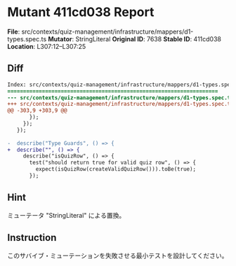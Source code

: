 # Mutant 411cd038 Report

**File**: src/contexts/quiz-management/infrastructure/mappers/d1-types.spec.ts
**Mutator**: StringLiteral
**Original ID**: 7638
**Stable ID**: 411cd038
**Location**: L307:12–L307:25

## Diff

```diff
Index: src/contexts/quiz-management/infrastructure/mappers/d1-types.spec.ts
===================================================================
--- src/contexts/quiz-management/infrastructure/mappers/d1-types.spec.ts	original
+++ src/contexts/quiz-management/infrastructure/mappers/d1-types.spec.ts	mutated #7638
@@ -303,9 +303,9 @@
       });
     });
   });
 
-  describe("Type Guards", () => {
+  describe("", () => {
     describe("isQuizRow", () => {
       test("should return true for valid quiz row", () => {
         expect(isQuizRow(createValidQuizRow())).toBe(true);
       });
```

## Hint

ミューテータ "StringLiteral" による置換。

## Instruction

このサバイブ・ミューテーションを失敗させる最小テストを設計してください。
